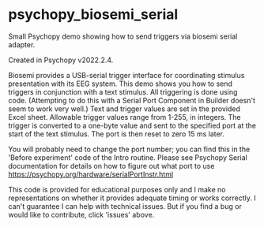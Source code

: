 # psychopy_biosemi_serial
Small Psychopy demo showing how to send triggers via biosemi serial adapter.
 
Created in Psychopy v2022.2.4. 


Biosemi provides a USB-serial trigger interface for coordinating stimulus presentation with its EEG system. This demo shows you how to send triggers in conjunction with a text stimulus. All triggering is done using code. (Attempting to do this with a Serial Port Component in Builder doesn't seem to work very well.) Text and trigger values are set in the provided Excel sheet. Allowable trigger values range from 1-255, in integers. The trigger is converted to a one-byte value and sent to the specified port at the start of the text stimulus. The port is then reset to zero 15 ms later. 

You will probably need to change the port number; you can find this in the 'Before experiment' code of the Intro routine. Please see Psychopy Serial documentation for details on how to figure out what port to use https://psychopy.org/hardware/serialPortInstr.html

This code is provided for educational purposes only and I make no representations on whether it provides adequate timing or works correctly. I can't guarantee I can help with technical issues. But if you find a bug or would like to contribute, click 'issues' above.

